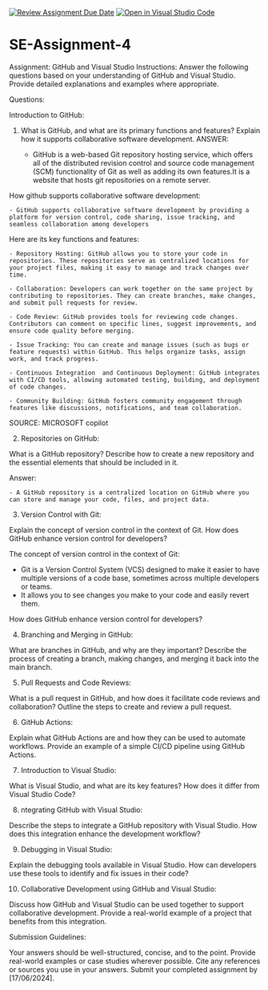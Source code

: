 [![Review Assignment Due Date](https://classroom.github.com/assets/deadline-readme-button-22041afd0340ce965d47ae6ef1cefeee28c7c493a6346c4f15d667ab976d596c.svg)](https://classroom.github.com/a/GvXCZgfk)
[![Open in Visual Studio Code](https://classroom.github.com/assets/open-in-vscode-2e0aaae1b6195c2367325f4f02e2d04e9abb55f0b24a779b69b11b9e10269abc.svg)](https://classroom.github.com/online_ide?assignment_repo_id=15288813&assignment_repo_type=AssignmentRepo)
# SE-Assignment-4
Assignment: GitHub and Visual Studio
Instructions:
Answer the following questions based on your understanding of GitHub and Visual Studio. Provide detailed explanations and examples where appropriate.

Questions:

Introduction to GitHub:

1. What is GitHub, and what are its primary functions and features? Explain how it supports collaborative software development.
   ANSWER:
    
    - GitHub is a web-based Git repository hosting service, which offers all of the distributed revision control and source code management (SCM) functionality of Git as well as adding its own features.It is a website that hosts git repositories on a remote server.

 How github supports collaborative software development:

    - GitHub supports collaborative software development by providing a platform for version control, code sharing, issue tracking, and seamless collaboration among developers

  Here are its key functions and features:

    - Repository Hosting: GitHub allows you to store your code in repositories. These repositories serve as centralized locations for your project files, making it easy to manage and track changes over time.

    - Collaboration: Developers can work together on the same project by contributing to repositories. They can create branches, make changes, and submit pull requests for review.

    - Code Review: GitHub provides tools for reviewing code changes. Contributors can comment on specific lines, suggest improvements, and ensure code quality before merging.

    - Issue Tracking: You can create and manage issues (such as bugs or feature requests) within GitHub. This helps organize tasks, assign work, and track progress.

    - Continuous Integration  and Continuous Deployment: GitHub integrates with CI/CD tools, allowing automated testing, building, and deployment of code changes.

    - Community Building: GitHub fosters community engagement through features like discussions, notifications, and team collaboration.

SOURCE:
 MICROSOFT copilot


2. Repositories on GitHub:

What is a GitHub repository? Describe how to create a new repository and the essential elements that should be included in it.

  Answer: 
  
    - A GitHub repository is a centralized location on GitHub where you can store and manage your code, files, and project data.

3. Version Control with Git:

  Explain the concept of version control in the context of Git. How does GitHub enhance version control for developers?

 The concept of version control in the context of Git:

  - Git is a Version Control System (VCS) designed to make it easier to have multiple versions of a code base, sometimes across multiple developers or teams.
  - It allows you to see changes you make to your code and easily revert them. 
  

  How does GitHub enhance version control for developers?

  

4. Branching and Merging in GitHub:

What are branches in GitHub, and why are they important? Describe the process of creating a branch, making changes, and merging it back into the main branch.

5. Pull Requests and Code Reviews:

What is a pull request in GitHub, and how does it facilitate code reviews and collaboration? Outline the steps to create and review a pull request.

6. GitHub Actions:

Explain what GitHub Actions are and how they can be used to automate workflows. Provide an example of a simple CI/CD pipeline using GitHub Actions.

7. Introduction to Visual Studio:

What is Visual Studio, and what are its key features? How does it differ from Visual Studio Code?

8. ntegrating GitHub with Visual Studio:

Describe the steps to integrate a GitHub repository with Visual Studio. How does this integration enhance the development workflow?

9. Debugging in Visual Studio:

Explain the debugging tools available in Visual Studio. How can developers use these tools to identify and fix issues in their code?

10. Collaborative Development using GitHub and Visual Studio:

Discuss how GitHub and Visual Studio can be used together to support collaborative development. Provide a real-world example of a project that 
benefits from this integration.


Submission Guidelines:

Your answers should be well-structured, concise, and to the point.
Provide real-world examples or case studies wherever possible.
Cite any references or sources you use in your answers.
Submit your completed assignment by [17/06/2024].
